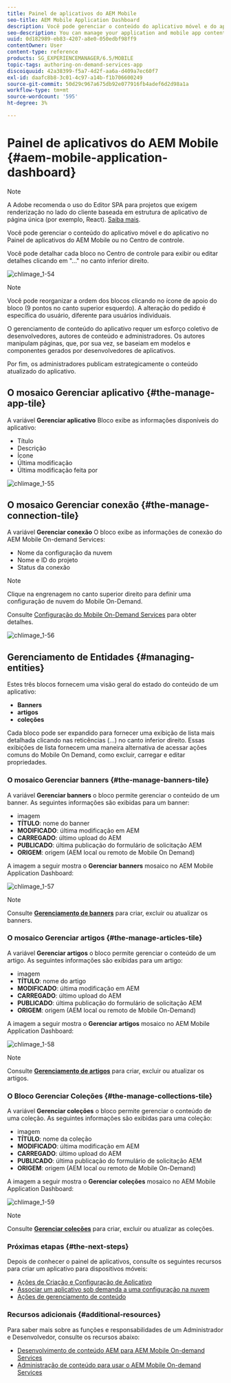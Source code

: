 ```yaml
---
title: Painel de aplicativos do AEM Mobile
seo-title: AEM Mobile Application Dashboard
description: Você pode gerenciar o conteúdo do aplicativo móvel e do aplicativo no Painel de aplicativos do AEM Mobile ou no Centro de controle. Siga esta página para saber mais.
seo-description: You can manage your application and mobile app content from AEM Mobile Application Dashboard or the Control Center. Follow this page to learn more.
uuid: 0d182989-eb83-4207-a8e0-050edbf98ff9
contentOwner: User
content-type: reference
products: SG_EXPERIENCEMANAGER/6.5/MOBILE
topic-tags: authoring-on-demand-services-app
discoiquuid: 42a38399-f5a7-4d2f-aa6a-d409a7ec60f7
exl-id: daafc8b8-3c01-4c97-a14b-f1b706600249
source-git-commit: 50d29c967a675db92e077916fb4adef6d2d98a1a
workflow-type: tm+mt
source-wordcount: '595'
ht-degree: 3%

---
```


# Painel de aplicativos do AEM Mobile {#aem-mobile-application-dashboard}

>[!NOTE]
>
>A Adobe recomenda o uso do Editor SPA para projetos que exigem renderização no lado do cliente baseada em estrutura de aplicativo de página única (por exemplo, React). [Saiba mais](/help/sites-developing/spa-overview.md).

Você pode gerenciar o conteúdo do aplicativo móvel e do aplicativo no Painel de aplicativos do AEM Mobile ou no Centro de controle.

Você pode detalhar cada bloco no Centro de controle para exibir ou editar detalhes clicando em &quot;...&quot; no canto inferior direito.

![chlimage_1-54](assets/chlimage_1-54.png)

>[!NOTE]
>
>Você pode reorganizar a ordem dos blocos clicando no ícone de apoio do bloco (9 pontos no canto superior esquerdo). A alteração do pedido é específica do usuário, diferente para usuários individuais.

O gerenciamento de conteúdo do aplicativo requer um esforço coletivo de desenvolvedores, autores de conteúdo e administradores. Os autores manipulam páginas, que, por sua vez, se baseiam em modelos e componentes gerados por desenvolvedores de aplicativos.

Por fim, os administradores publicam estrategicamente o conteúdo atualizado do aplicativo.

## O mosaico Gerenciar aplicativo {#the-manage-app-tile}

A variável **Gerenciar aplicativo** Bloco exibe as informações disponíveis do aplicativo:

* Título
* Descrição
* Ícone
* Última modificação
* Última modificação feita por

![chlimage_1-55](assets/chlimage_1-55.png)

## O mosaico Gerenciar conexão {#the-manage-connection-tile}

A variável **Gerenciar conexão** O bloco exibe as informações de conexão do AEM Mobile On-demand Services:

* Nome da configuração da nuvem
* Nome e ID do projeto
* Status da conexão

>[!NOTE]
>
>Clique na engrenagem no canto superior direito para definir uma configuração de nuvem do Mobile On-Demand.
>
>Consulte [Configuração do Mobile On-Demand Services](/help/mobile/mobile-on-demand-associating-an-on-demand-app-to-cloud-configuration.md) para obter detalhes.

![chlimage_1-56](assets/chlimage_1-56.png)

## Gerenciamento de Entidades {#managing-entities}

Estes três blocos fornecem uma visão geral do estado do conteúdo de um aplicativo:

* **Banners**
* **artigos**
* **coleções**

Cada bloco pode ser expandido para fornecer uma exibição de lista mais detalhada clicando nas reticências (...) no canto inferior direito. Essas exibições de lista fornecem uma maneira alternativa de acessar ações comuns do Mobile On Demand, como excluir, carregar e editar propriedades.

### O mosaico Gerenciar banners {#the-manage-banners-tile}

A variável **Gerenciar banners** o bloco permite gerenciar o conteúdo de um banner. As seguintes informações são exibidas para um banner:

* imagem
* **TÍTULO**: nome do banner
* **MODIFICADO**: última modificação em AEM
* **CARREGADO**: último upload do AEM
* **PUBLICADO**: última publicação do formulário de solicitação AEM
* **ORIGEM**: origem (AEM local ou remoto de Mobile On Demand)

A imagem a seguir mostra o **Gerenciar banners** mosaico no AEM Mobile Application Dashboard:

![chlimage_1-57](assets/chlimage_1-57.png)

>[!NOTE]
>
>Consulte **[Gerenciamento de banners](/help/mobile/mobile-on-demand-managing-banners.md)** para criar, excluir ou atualizar os banners.

### O mosaico Gerenciar artigos {#the-manage-articles-tile}

A variável **Gerenciar artigos** o bloco permite gerenciar o conteúdo de um artigo. As seguintes informações são exibidas para um artigo:

* imagem
* **TÍTULO**: nome do artigo
* **MODIFICADO**: última modificação em AEM
* **CARREGADO**: último upload do AEM
* **PUBLICADO**: última publicação do formulário de solicitação AEM
* **ORIGEM**: origem (AEM local ou remoto de Mobile On-Demand)

A imagem a seguir mostra o **Gerenciar artigos** mosaico no AEM Mobile Application Dashboard:

![chlimage_1-58](assets/chlimage_1-58.png)

>[!NOTE]
>
>Consulte [**Gerenciamento de artigos**](/help/mobile/mobile-on-demand-managing-articles.md) para criar, excluir ou atualizar os artigos.

### O Bloco Gerenciar Coleções {#the-manage-collections-tile}

A variável **Gerenciar coleções** o bloco permite gerenciar o conteúdo de uma coleção. As seguintes informações são exibidas para uma coleção:

* imagem
* **TÍTULO**: nome da coleção
* **MODIFICADO**: última modificação em AEM
* **CARREGADO**: último upload do AEM
* **PUBLICADO**: última publicação do formulário de solicitação AEM
* **ORIGEM**: origem (AEM local ou remoto de Mobile On-Demand)

A imagem a seguir mostra o **Gerenciar coleções** mosaico no AEM Mobile Application Dashboard:

![chlimage_1-59](assets/chlimage_1-59.png)

>[!NOTE]
>
>Consulte **[Gerenciar coleções](/help/mobile/mobile-on-demand-managing-collections.md)** para criar, excluir ou atualizar as coleções.

### Próximas etapas {#the-next-steps}

Depois de conhecer o painel de aplicativos, consulte os seguintes recursos para criar um aplicativo para dispositivos móveis:

* [Ações de Criação e Configuração de Aplicativo](/help/mobile/mobile-apps-ondemand-application-create-configure-action.md)
* [Associar um aplicativo sob demanda a uma configuração na nuvem](/help/mobile/mobile-on-demand-associating-an-on-demand-app-to-cloud-configuration.md)
* [Ações de gerenciamento de conteúdo](/help/mobile/mobile-apps-ondemand-manage-content-ondemand.md)

### Recursos adicionais {#additional-resources}

Para saber mais sobre as funções e responsabilidades de um Administrador e Desenvolvedor, consulte os recursos abaixo:

* [Desenvolvimento de conteúdo AEM para AEM Mobile On-demand Services](/help/mobile/aem-mobile-on-demand.md)
* [Administração de conteúdo para usar o AEM Mobile On-demand Services](/help/mobile/aem-mobile.md)
